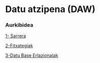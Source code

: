 # Datu atzipena (DAW)

### Aurkibidea

[1- Sarrera](01-Sarrera.md)

[2-Fitxategiak](02-Fitxategiak.md)

[3-Datu Base Erlazionalak](03-DBrelazionalak.md)